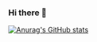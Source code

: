 ### Hi there 👋

[![Anurag's GitHub stats](https://github-readme-stats.vercel.app/api?username=immelnyk&show_icons=true&theme=dracula)](https://github.com/anuraghazra/github-readme-stats)
<!--
**immelnyk/immelnyk** is a ✨ _special_ ✨ repository because its `README.md` (this file) appears on your GitHub profile.

Here are some ideas to get you started:

- 🔭 I’m currently working on ...
- 🌱 I’m currently learning ...
- 👯 I’m looking to collaborate on ...
- 🤔 I’m looking for help with ...
- 💬 Ask me about ...
- 📫 How to reach me: ...
- 😄 Pronouns: ...
- ⚡ Fun fact: ...
-->
